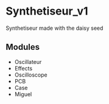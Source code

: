 # Synthetiseur_v1
Synthetiseur made with the daisy seed
## Modules
- Oscillateur
- Effects
- Oscilloscope
- PCB
- Case
- Miguel